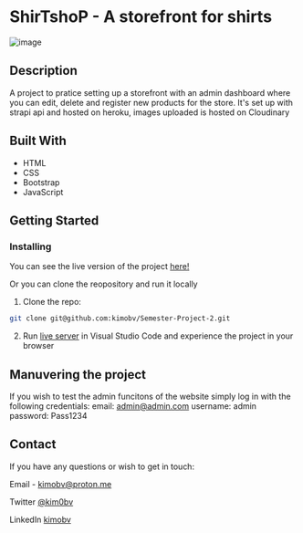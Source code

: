 # ShirTshoP - A storefront for shirts

![image](https://drive.google.com/uc?id=1ysPMiyBSHGuUNUWloMrG5NgXhxzInamW)


## Description

A project to pratice setting up a storefront with an admin dashboard where you can edit, delete and register new products for the store.
It's set up with strapi api and hosted on heroku, images uploaded is hosted on Cloudinary


## Built With

- HTML
- CSS
- Bootstrap
- JavaScript

## Getting Started

### Installing

You can see the live version of the project [here!](https://pe1shirtshop.netlify.app)

Or you can clone the reopository and run it locally

1. Clone the repo:

```bash
git clone git@github.com:kimobv/Semester-Project-2.git
```

2. Run [live server](https://marketplace.visualstudio.com/items?itemName=ritwickdey.LiveServer) in Visual Studio Code and experience the project in your browser


## Manuvering the project

If you wish to test the admin funcitons of the website simply log in with the following credentials: email: admin@admin.com username: admin password: Pass1234

## Contact

If you have any questions or wish to get in touch:

Email - kimobv@proton.me

Twitter [@kim0bv](https://www.twitter.com/kim0bv)

LinkedIn [kimobv](https://www.linkedin.com/in/kimobv)

